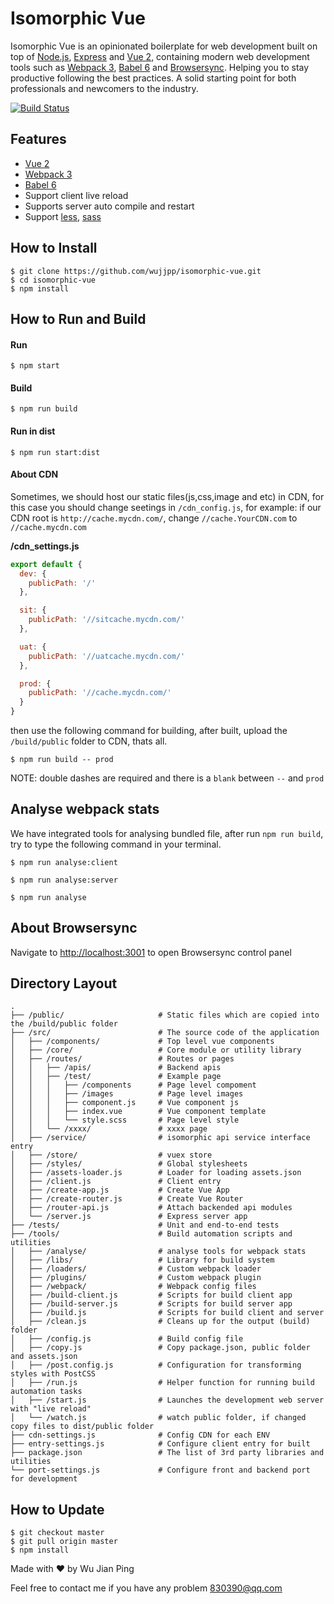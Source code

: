 # Isomorphic Vue
Isomorphic Vue is an opinionated boilerplate for web
development built on top of [Node.js](https://nodejs.org/),
[Express](http://expressjs.com/) and
[Vue 2](https://vuejs.org/), containing modern web development
tools such as [Webpack 3](http://webpack.github.io/), [Babel 6](https://babeljs.io/)
and [Browsersync](http://www.browsersync.io/). Helping you to stay productive
following the best practices. A solid starting point for both professionals
and newcomers to the industry.

[![Build Status](https://travis-ci.org/wujjpp/isomorphic-vue.svg?branch=master)](https://travis-ci.org/wujjpp/isomorphic-vue)

## Features
- [Vue 2](https://vuejs.org/)
- [Webpack 3](https://webpack.js.org/)
- [Babel 6](https://babeljs.io/)
- Support client live reload
- Supports server auto compile and restart
- Support [less](http://lesscss.org/), [sass](https://sass-lang.com/)

## How to Install
```shell
$ git clone https://github.com/wujjpp/isomorphic-vue.git
$ cd isomorphic-vue
$ npm install
```

## How to Run and Build
#### Run
```shell
$ npm start
 ```

#### Build
```shell
$ npm run build
```

#### Run in dist
```shell
$ npm run start:dist
```

#### About CDN
Sometimes, we should host our static files(js,css,image and etc) in CDN, for this case you should change seetings in  `/cdn_config.js`,
for example: if our CDN root is `http://cache.mycdn.com/`, change `//cache.YourCDN.com` to `//cache.mycdn.com`

__/cdn_settings.js__
```javascript
export default {
  dev: {
    publicPath: '/'
  },

  sit: {
    publicPath: '//sitcache.mycdn.com/'
  },

  uat: {
    publicPath: '//uatcache.mycdn.com/'
  },

  prod: {
    publicPath: '//cache.mycdn.com/'
  }
}

```
then use the following command for building, after built, upload the `/build/public` folder to CDN,  thats all.
```shell
$ npm run build -- prod
```
NOTE: double dashes are required and there is a `blank` between `--` and `prod`

## Analyse webpack stats
We have integrated tools for analysing bundled file, after run `npm run build`, try to type the following command in your terminal.

```shell
$ npm run analyse:client
```

```shell
$ npm run analyse:server
```

```shell
$ npm run analyse
```

## About Browsersync
Navigate to [http://localhost:3001](http://localhost:3001) to open Browsersync control panel

## Directory Layout
```
.
├── /public/                     # Static files which are copied into the /build/public folder
├── /src/                        # The source code of the application
│   ├── /components/             # Top level vue components
│   ├── /core/                   # Core module or utility library
│   ├── /routes/                 # Routes or pages
│   │   ├── /apis/               # Backend apis
│   │   ├── /test/               # Example page
│   │   │   ├── /components      # Page level compoment
│   │   │   ├── /images          # Page level images
│   │   │   ├── component.js     # Vue component js
│   │   │   ├── index.vue        # Vue component template
│   │   │   └── style.scss       # Page level style
│   │   └── /xxxx/               # xxxx page    
│   ├── /service/                # isomorphic api service interface entry
│   ├── /store/                  # vuex store
│   ├── /styles/                 # Global stylesheets
│   ├── /assets-loader.js        # Loader for loading assets.json
│   ├── /client.js               # Client entry
│   ├── /create-app.js           # Create Vue App
│   ├── /create-router.js        # Create Vue Router
│   ├── /router-api.js           # Attach backended api modules
│   └── /server.js               # Express server app
├── /tests/                      # Unit and end-to-end tests
├── /tools/                      # Build automation scripts and utilities
│   ├── /analyse/                # analyse tools for webpack stats
│   ├── /libs/                   # Library for build system
│   ├── /loaders/                # Custom webpack loader
│   ├── /plugins/                # Custom webpack plugin
│   ├── /webpack/                # Webpack config files
│   ├── /build-client.js         # Scripts for build client app
│   ├── /build-server.js         # Scripts for build server app
│   ├── /build.js                # Scripts for build client and server
│   ├── /clean.js                # Cleans up for the output (build) folder
│   ├── /config.js               # Build config file
│   ├── /copy.js                 # Copy package.json, public folder and assets.json
│   ├── /post.config.js          # Configuration for transforming styles with PostCSS
│   ├── /run.js                  # Helper function for running build automation tasks
│   ├── /start.js                # Launches the development web server with "live reload"
│   └── /watch.js                # watch public folder, if changed copy files to dist/public folder
├── cdn-settings.js              # Config CDN for each ENV
├── entry-settings.js            # Configure client entry for built
├── package.json                 # The list of 3rd party libraries and utilities
└── port-settings.js             # Configure front and backend port for development
```

## How to Update
```shell
$ git checkout master
$ git pull origin master
$ npm install
```

Made with ♥ by Wu Jian Ping

Feel free to contact me if you have any problem [830390@qq.com](mailto:830390@qq.com)
